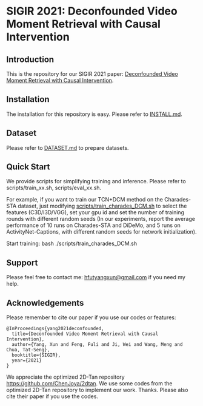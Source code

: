 # SIGIR 2021: Deconfounded Video Moment Retrieval with Causal Intervention

## Introduction

This is the repository for our SIGIR 2021 paper: [Deconfounded Video Moment Retrieval with Causal Intervention](https://arxiv.org/pdf/2106.01534.pdf). 

## Installation
The installation for this repository is easy. Please refer to [INSTALL.md](INSTALL.md).

## Dataset
Please refer to [DATASET.md](DATASET.md) to prepare datasets.

## Quick Start
We provide scripts for simplifying training and inference. Please refer to scripts/train_xx.sh, scripts/eval_xx.sh.

For example, if you want to train our TCN+DCM method on the Charades-STA dataset, just modifying [scripts/train_charades_DCM.sh](scripts/train_charades_DCM.sh) to select the features (C3D/I3D/VGG), set your gpu id and set the number of training rounds with different random seeds (In our experiments, report the average performance of 10 runs on Charades-STA and DiDeMo, and 5 runs on ActivityNet-Captions, with different random seeds for network initialization). 

Start training: bash ./scripts/train_charades_DCM.sh


## Support
Please feel free to contact me: hfutyangxun@gmail.com if you need my help.

## Acknowledgements
Please remember to cite our paper if you use our codes or features:
```
@InProceedings{yang2021deconfounded,
  title={Deconfounded Video Moment Retrieval with Causal Intervention},
  author={Yang, Xun and Feng, Fuli and Ji, Wei and Wang, Meng and Chua, Tat-Seng},
  booktitle={SIGIR},
  year={2021}
}
```
We appreciate the optimized 2D-Tan repository https://github.com/ChenJoya/2dtan. We use some codes from the optimized 2D-Tan repository to implement our work. Thanks. Please also cite their paper if you use the codes.

